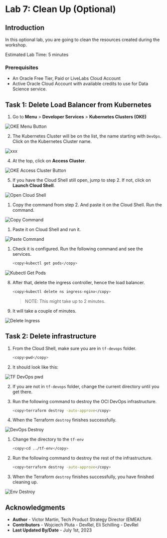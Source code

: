 # Lab 7: Clean Up (Optional)

## Introduction

In this optional lab, you are going to clean the resources created during the workshop.

Estimated Lab Time: 5 minutes

### Prerequisites

* An Oracle Free Tier, Paid or LiveLabs Cloud Account
* Active Oracle Cloud Account with available credits to use for Data Science service.

## Task 1: Delete Load Balancer from Kubernetes

1. Go to **Menu** > **Developer Services** > **Kubernetes Clusters (OKE)**

  ![OKE Menu Button](images/oke-menu-button.png)

2. The Kubernetes Cluster will be on the list, the name starting with `DevOps`. Click on the Kubernetes Cluster name.

  ![xxx](images/oke-list.png)

4. At the top, click on **Access Cluster**.

  ![OKE Access Cluster Button](images/oke-access-button.png)

5. If you have the Cloud Shell still open, jump to step 2. If not, click on **Launch Cloud Shell**.

  ![Open Cloud Shell](images/access-open-cloud-shell.png)

1. Copy the command from step 2. And paste it on the Cloud Shell. Run the command.

  ![Copy Command](images/access-copy-command.png)

1. Paste it on Cloud Shell and run it.

  ![Paste Command](images/access-paste-command.png)

1. Check it is configured. Run the following command and see the services.

    ```bash
    <copy>kubectl get pods</copy>
    ```

  ![Kubectl Get Pods](images/kubectl-get-pods.png)

8. After that, delete the ingress controller, hence the load balancer.

    ```bash
    <copy>kubectl delete ns ingress-nginx</copy>
    ```

    > NOTE: This might take up to 2 minutes.

9. It will take a couple of minutes.

  ![Delete Ingress](images/delete-ingress.png)

## Task 2: Delete infrastructure

1. From the Cloud Shell, make sure you are in `tf-devops` folder.

    ```bash
    <copy>pwd</copy>
    ```

2. It should look like this:

  ![TF DevOps pwd](./images/tf-devops-pwd.png)

2. If you are not in `tf-devops` folder, change the current directory until you get there.

3. Run the following command to destroy the OCI DevOps infrastructure.

    ```bash
    <copy>terraform destroy -auto-approve</copy>
    ```


4. When the Terraform `destroy` finishes successfully.

  ![DevOps Destroy](./images/tf-devops-destroy.png)

1. Change the directory to the `tf-env`

    ```bash
    <copy>cd ../tf-env</copy>
    ```

2. Run the following command to destroy the rest of the infrastructure.

    ```bash
    <copy>terraform destroy -auto-approve</copy>
    ```

7. When the Terraform `destroy` finishes successfully, you have finished cleaning up.

  ![Env Destroy](./images/tf-env-destroy.png)

## Acknowledgments

* **Author** - Victor Martin, Tech Product Strategy Director (EMEA)
* **Contributors** - Wojciech Pluta - DevRel, Eli Schilling - DevRel
* **Last Updated By/Date** - July 1st, 2023